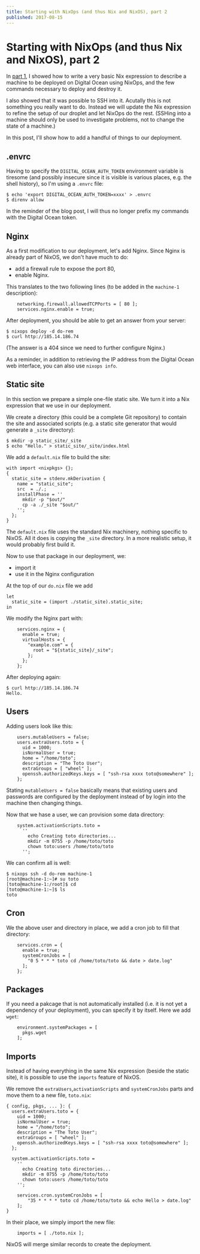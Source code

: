 ```yaml
---
title: Starting with NixOps (and thus Nix and NixOS), part 2
published: 2017-08-15
---
```


# Starting with NixOps (and thus Nix and NixOS), part 2

In [part 1](starting-with-nixops-1.md), I showed how to write a very basic Nix
expression to describe a machine to be deployed on Digital Ocean using NixOps,
and the few commands necessary to deploy and destroy it.

I also showed that it was possible to SSH into it. Acutally this is not
something you really want to do. Instead we will update the Nix expression to
refine the setup of our droplet and let NixOps do the rest. (SSHing into a
machine should only be used to investigate problems, not to change the state of
a machine.)

In this post, I'll show how to add a handful of things to our deployment.


## .envrc

Having to specify the `DIGITAL_OCEAN_AUTH_TOKEN` environment variable is
tiresome (and possibly insecure since it is visible is various places, e.g. the
shell history), so I'm using a `.envrc` file:

```
$ echo 'export DIGITAL_OCEAN_AUTH_TOKEN=xxxx' > .envrc
$ direnv allow
```

In the reminder of the blog post, I will thus no longer prefix my commands with
the Digital Ocean token.


## Nginx

As a first modification to our deployment, let's add Nginx. Since Nginx is
already part of NixOS, we don't have much to do:

- add a firewall rule to expose the port 80,
- enable Nginx.

This translates to the two following lines (to be added in the `machine-1`
description):

```
    networking.firewall.allowedTCPPorts = [ 80 ];
    services.nginx.enable = true;
```

After deployment, you should be able to get an answer from your server:

```
$ nixops deploy -d do-rem
$ curl http://185.14.186.74
```

(The answer is a 404 since we need to further configure Nginx.)

As a reminder, in addition to retrieving the IP address from the Digital Ocean
web interface, you can also use `nixops info`.


## Static site

In this section we prepare a simple one-file static site. We turn it into a Nix
expression that we use in our deployment.

We create a directory (this could be a complete Git repository) to contain the
site and associated scripts (e.g. a static site generator that would generate
a `_site` directory):

```
$ mkdir -p static_site/_site
$ echo "Hello." > static_site/_site/index.html
```

We add a `default.nix` file to build the site:

```
with import <nixpkgs> {};
{
  static_site = stdenv.mkDerivation {
    name = "static_site";
    src  = ./.;
    installPhase = ''
      mkdir -p "$out/"
      cp -a ./_site "$out/"
    '';
  };
}
```

The `default.nix` file uses the standard Nix machinery, nothing specific to
NixOS. All it does is copying the `_site` directory. In a more realistic setup,
it would probably first build it.

Now to use that package in our deployment, we:

- import it
- use it in the Nginx configuration

At the top of our `do.nix` file we add
```
let
  static_site = (import ./static_site).static_site;
in
```

We modify the Nginx part with:

```
    services.nginx = {
      enable = true;
      virtualHosts = {
        "example.com" = {
          root = "${static_site}/_site";
        };
      };
    };
```

After deploying again:

```
$ curl http://185.14.186.74
Hello.
```


## Users

Adding users look like this:

```
    users.mutableUsers = false;
    users.extraUsers.toto = {
      uid = 1000;
      isNormalUser = true;
      home = "/home/toto";
      description = "The Toto User";
      extraGroups = [ "wheel" ];
      openssh.authorizedKeys.keys = [ "ssh-rsa xxxx toto@somewhere" ];
    };
```

Stating `mutableUsers = false` basically means that existing users and
passwords are configured by the deployment instead of by login into the machine
then changing things.

Now that we hase a user, we can provision some data directory:

```
    system.activationScripts.toto =
      ''
        echo Creating toto directories...
        mkdir -m 0755 -p /home/toto/toto
        chown toto:users /home/toto/toto
      '';
```

We can confirm all is well:

```
$ nixops ssh -d do-rem machine-1
[root@machine-1:~]# su toto
[toto@machine-1:/root]$ cd
[toto@machine-1:~]$ ls
toto
```


## Cron


We the above user and directory in place, we add a cron job to fill that
directory:

```
    services.cron = {
      enable = true;
      systemCronJobs = [
        "0 5 * * * toto cd /home/toto/toto && date > date.log"
      ];
    };
```


## Packages

If you need a pakcage that is not automatically installed (i.e. it is not yet a
dependency of your deployment), you can specify it by itself. Here we add
`wget`:

```
    environment.systemPackages = [
      pkgs.wget
    ];
```


## Imports

Instead of having everything in the same Nix expression (beside the static
site), it is possible to use the `imports` feature of NixOS.

We remove the `extraUsers`,`activationScripts` and `systemCronJobs` parts and
move them to a new file, `toto.nix`:

```
{ config, pkgs, ... }: {
  users.extraUsers.toto = {
    uid = 1000;
    isNormalUser = true;
    home = "/home/toto";
    description = "The Toto User";
    extraGroups = [ "wheel" ];
    openssh.authorizedKeys.keys = [ "ssh-rsa xxxx toto@somewhere" ];
  };

  system.activationScripts.toto =
    ''
      echo Creating toto directories...
      mkdir -m 0755 -p /home/toto/toto
      chown toto:users /home/toto/toto
    '';

    services.cron.systemCronJobs = [
        "35 * * * * toto cd /home/toto/toto && echo Hello > date.log"
    ];
}
```

In their place, we simply import the new file:

```
    imports = [ ./toto.nix ];
```

NixOS will merge similar records to create the deployment.
